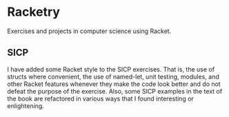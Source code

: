 # Racketry

Exercises and projects in computer science using Racket.

## SICP

I have added some Racket style to the SICP
exercises. That is, the use of structs where
convenient, the use of named-let, unit testing,
modules, and other Racket features whenever 
they make the code look better and do not defeat 
the purpose of the exercise. Also, some SICP 
examples in the text of the book are refactored 
in various ways that I found interesting or 
enlightening.

